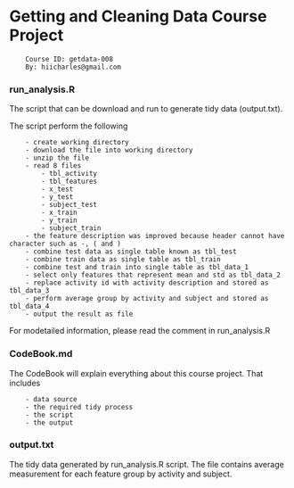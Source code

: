 Getting and Cleaning Data Course Project 
========================================

        Course ID: getdata-008
        By: hiicharles@gmail.com


### run_analysis.R

The script that can be download and run to generate tidy data (output.txt). 

The script perform the following

        - create working directory
        - download the file into working directory
        - unzip the file
        - read 8 files
            - tbl_activity
            - tbl_features
            - x_test
            - y_test
            - subject_test
            - x_train
            - y_train
            - subject_train
        - the feature description was improved because header cannot have character such as -, ( and )
        - combine test data as single table known as tbl_test
        - combine train data as single table as tbl_train
        - combine test and train into single table as tbl_data_1
        - select only features that represent mean and std as tbl_data_2
        - replace activity id with activity description and stored as tbl_data_3
        - perform average group by activity and subject and stored as tbl_data_4
        - output the result as file

For modetailed information, please read the comment in run_analysis.R        
        

### CodeBook.md

The CodeBook will explain everything about this course project.  That includes
    
        - data source
        - the required tidy process
        - the script
        - the output


### output.txt

The tidy data generated by run_analysis.R script.  The file contains average measurement for each feature group by activity and subject.

